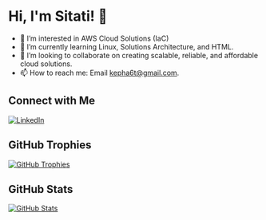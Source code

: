 # Hi, I'm Sitati! 👋

- 👀 I’m interested in AWS Cloud Solutions (IaC)
- 🌱 I’m currently learning Linux, Solutions Architecture, and HTML.
- 💞️ I’m looking to collaborate on creating scalable, reliable, and affordable cloud solutions.
- 📫 How to reach me: Email [kepha6t@gmail.com](mailto:kepha6t@gmail.com).

## Connect with Me

[![LinkedIn](https://img.shields.io/badge/LinkedIn-Connect-blue.svg?style=flat-square&logo=linkedin)](https://www.linkedin.com/in/kepha-sitati-047552b3/)

## GitHub Trophies

[![GitHub Trophies](https://github-profile-trophy.vercel.app/?username=kephasitati&title=Stars,Followers,Repositories,Commits,Experience&theme=onedark)](https://github.com/ryo-ma/github-profile-trophy)

## GitHub Stats

[![GitHub Stats](https://github-readme-stats.vercel.app/api?username=kephasitati&show_icons=true&theme=radical)](https://github.com/anuraghazra/github-readme-stats)

